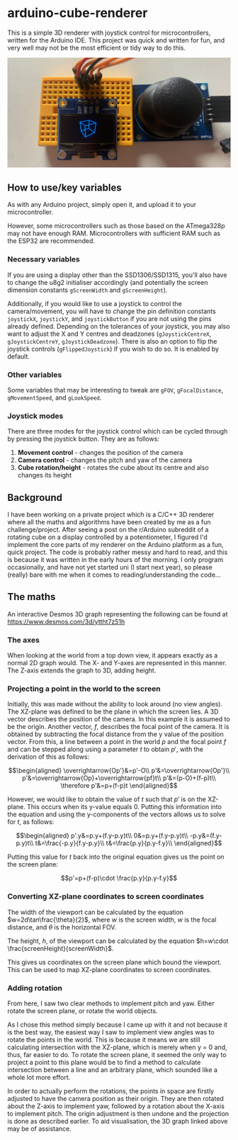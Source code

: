 # arduino-cube-renderer
This is a simple 3D renderer with joystick control for microcontrollers, written for the Arduino IDE.
This project was quick and written for fun, and very well may not be the most efficient or tidy way to do this.

![Picture of the renderer in action](renderer_image.jpg)

## How to use/key variables
As with any Arduino project, simply open it, and upload it to your microcontroller.

However, some microcontrollers such as those based on the ATmega328p may not have enough RAM. Microcontrollers with sufficient RAM such as the ESP32 are recommended.

### Necessary variables
If you are using a display other than the SSD1306/SSD1315, you'll also have to change the u8g2 initialiser accordingly (and potentially the screen dimension constants `gScreenWidth` and `gScreenHeight`).

Additionally, if you would like to use a joystick to control the camera/movement, you will have to change the pin definition constants `joystickX`, `joystickY`, and `joystickButton` if you are not using the pins already defined.
Depending on the tolerances of your joystick, you may also want to adjust the X and Y centres and deadzones (`gJoystickCentreX`, `gJoystickCentreY`, `gJoystickDeadzone`). There is also an option to flip the joystick controls (`gFlippedJoystick`) if you wish to do so. It is enabled by default.

### Other variables
Some variables that may be interesting to tweak are `gFOV`, `gFocalDistance`, `gMovementSpeed`, and `gLookSpeed`.

### Joystick modes
There are three modes for the joystick control which can be cycled through by pressing the joystick button. They are as follows:
1. **Movement control** - changes the position of the camera
2. **Camera control** - changes the pitch and yaw of the camera
3. **Cube rotation/height** - rotates the cube about its centre and also changes its height

## Background
I have been working on a private project which is a C/C++ 3D renderer where all the maths and algorithms have been created by me as a fun challenge/project. After seeing a post on the r/Arduino subreddit of a rotating cube on a display controlled by a potentiometer, I figured I'd implement the core parts of my renderer on the Arduino platform as a fun, quick project. The code is probably rather messy and hard to read, and this is because it was written in the early hours of the morning. I only program occasionally, and have not yet started uni (I start next year), so please (really) bare with me when it comes to reading/understanding the code...

## The maths
An interactive Desmos 3D graph representing the following can be found at https://www.desmos.com/3d/yttht7z51h

### The axes
When looking at the world from a top down view, it appears exactly as a normal 2D graph would. The X- and Y-axes are represented in this manner. The Z-axis extends the graph to 3D, adding height.

### Projecting a point in the world to the screen
Initially, this was made without the ability to look around (no view angles). The XZ-plane was defined to be the plane in which the screen lies. A 3D vector describes the position of the camera. In this example it is assumed to be the origin. Another vector, $f$, describes the focal point of the camera. It is obtained by subtracting the focal distance from the y value of the position vector. From this, a line between a point in the world $p$ and the focal point $f$ and can be stepped along using a parameter $t$ to obtain $p'$, with the derivation of this as follows:

$$\begin{aligned}
\overrightarrow{Op'}&=p'-O\\
p'&=\overrightarrow{Op'}\\
p'&=\overrightarrow{Op}+\overrightarrow{pf}t\\
p'&=(p-O)+(f-p)t\\
\therefore p'&=p+(f-p)t
\end{aligned}$$

However, we would like to obtain the value of $t$ such that $p'$ is on the XZ-plane. This occurs when its y-value equals 0. Putting this information into the equation and using the y-components of the vectors allows us to solve for $t$, as follows:

$$\begin{aligned}
p'.y&=p.y+(f.y-p.y)t\\
0&=p.y+(f.y-p.y)t\\
-p.y&=(f.y-p.y)t\\
t&=\frac{-p.y}{f.y-p.y}\\
t&=\frac{p.y}{p.y-f.y}\\
\end{aligned}$$

Putting this value for $t$ back into the original equation gives us the point on the screen plane:

$$p'=p+(f-p)\cdot \frac{p.y}{p.y-f.y}$$

### Converting XZ-plane coordinates to screen coordinates
The width of the viewport can be calculated by the equation $w=2d\tan\frac{\theta}{2}$, where $w$ is the screen width, $w$ is the focal distance, and $\theta$ is the horizontal FOV.

The height, $h$, of the viewport can be calculated by the equation $h=w\cdot \frac{screenHeight}{screenWidth}$.

This gives us coordinates on the screen plane which bound the viewport. This can be used to map XZ-plane coordinates to screen coordinates.

### Adding rotation
From here, I saw two clear methods to implement pitch and yaw. Either rotate the screen plane, or rotate the world objects.

As I chose this method simply because I came up with it and not because it is the best way, the easiest way I saw to implement view angles was to rotate the points in the world. This is because it means we are still calculating intersection with the XZ-plane, which is merely when y = 0 and, thus, far easier to do. To rotate the screen plane, it seemed the only way to project a point to this plane would be to find a method to calculate intersection between a line and an arbitrary plane, which sounded like a whole lot more effort.

In order to actually perform the rotations, the points in space are firstly adjusted to have the camera position as their origin. They are then rotated about the Z-axis to implement yaw, followed by a rotation about the X-axis to implement pitch. The origin adjustment is then undone and the projection is done as described earlier. To aid visualisation, the 3D graph linked above may be of assistance.
